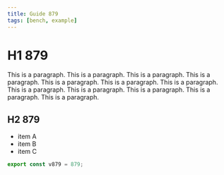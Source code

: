 ```yaml
---
title: Guide 879
tags: [bench, example]
---
```


# H1 879

This is a paragraph. This is a paragraph. This is a paragraph. This is a paragraph. This is a paragraph. This is a paragraph. This is a paragraph. This is a paragraph. This is a paragraph. This is a paragraph. This is a paragraph. This is a paragraph. 

## H2 879

- item A
- item B
- item C

```ts
export const v879 = 879;
```